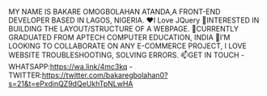 MY NAME IS BAKARE OMOGBOLAHAN ATANDA,A FRONT-END DEVELOPER BASED IN LAGOS, NIGERIA.
❤I Love JQuery
👀INTERESTED IN BUILDING THE LAYOUT/STRUCTURE OF A WEBPAGE.
🌱CURRENTLY GRADUATED FROM APTECH COMPUTER EDUCATION, INDIA
💞️I’M LOOKING TO COLLABORATE ON ANY E-COMMERCE PROJECT, I LOVE WEBSITE TROUBLESHOOTING, SOLVING ERRORS.
📫GET IN TOUCH
  -WHATSAPP:https://wa.link/4mc3kq
  -TWITTER:https://twitter.com/bakaregbolahan0?s=21&t=ePxdinQZ9dQeUkhTpNLwHA
